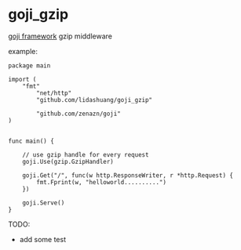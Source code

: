 goji_gzip
=========

[goji framework](https://goji.io) gzip middleware


example:

```golang
package main

import (
	"fmt"
        "net/http"
        "github.com/lidashuang/goji_gzip"

        "github.com/zenazn/goji"
)


func main() {

	// use gzip handle for every request
	goji.Use(gzip.GzipHandler)

	goji.Get("/", func(w http.ResponseWriter, r *http.Request) {
		fmt.Fprint(w, "helloworld..........")
	})

	goji.Serve()
}
```

TODO: 

* add some test
